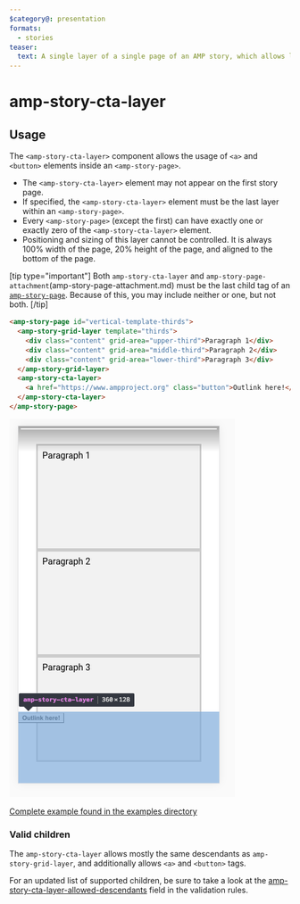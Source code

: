 ```yaml
---
$category@: presentation
formats:
  - stories
teaser:
  text: A single layer of a single page of an AMP story, which allows linking to other content.
---
```


<!--
Copyright 2019 The AMP HTML Authors. All Rights Reserved.

Licensed under the Apache License, Version 2.0 (the "License");
you may not use this file except in compliance with the License.
You may obtain a copy of the License at

      http://www.apache.org/licenses/LICENSE-2.0

Unless required by applicable law or agreed to in writing, software
distributed under the License is distributed on an "AS-IS" BASIS,
WITHOUT WARRANTIES OR CONDITIONS OF ANY KIND, either express or implied.
See the License for the specific language governing permissions and
limitations under the License.
-->

# amp-story-cta-layer

## Usage

The `<amp-story-cta-layer>` component allows the usage of `<a>` and `<button>` elements inside an `<amp-story-page>`.

-   The `<amp-story-cta-layer>` element may not appear on the first story page.
-   If specified, the `<amp-story-cta-layer>` element must be the last layer within an `<amp-story-page>`.
-   Every `<amp-story-page>` (except the first) can have exactly one or exactly zero of the `<amp-story-cta-layer>` element.
-   Positioning and sizing of this layer cannot be controlled. It is always 100% width of the page, 20% height of the page, and aligned to the bottom of the page.

[tip type="important"]
Both `amp-story-cta-layer` and `amp-story-page-attachment`(amp-story-page-attachment.md) must be the last child tag of an [`amp-story-page`](amp-story-page.md). Because of this, you may include neither or one, but not both.
[/tip]

```html
<amp-story-page id="vertical-template-thirds">
  <amp-story-grid-layer template="thirds">
    <div class="content" grid-area="upper-third">Paragraph 1</div>
    <div class="content" grid-area="middle-third">Paragraph 2</div>
    <div class="content" grid-area="lower-third">Paragraph 3</div>
  </amp-story-grid-layer>
  <amp-story-cta-layer>
    <a href="https://www.ampproject.org" class="button">Outlink here!</a>
  </amp-story-cta-layer>
</amp-story-page>
```

<amp-img alt="CTA Layer" layout="fixed"
    src="https://raw.githubusercontent.com/ampproject/amphtml/master/extensions/amp-story/img/layers-cta-layer.png"
    width="404" height="678">
<noscript>
<img width="404" height="678"
         src="https://raw.githubusercontent.com/ampproject/amphtml/master/extensions/amp-story/img/layers-cta-layer.png" />
</noscript>
</amp-img>

[Complete example found in the examples directory](https://github.com/ampproject/amphtml/blob/master/examples/amp-story/cta-layer-outlink.html)

### Valid children

The `amp-story-cta-layer` allows mostly the same descendants as `amp-story-grid-layer`, and additionally allows `<a>` and `<button>` tags.

For an updated list of supported children, be sure to take a look at the [amp-story-cta-layer-allowed-descendants](https://github.com/ampproject/amphtml/blob/master/extensions/amp-story/validator-amp-story.protoascii) field in the validation rules.
